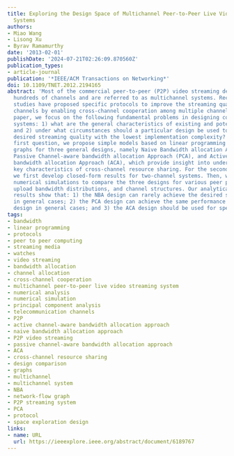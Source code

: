```yaml
---
title: Exploring the Design Space of Multichannel Peer-to-Peer Live Video Streaming
  Systems
authors:
- Miao Wang
- Lisong Xu
- Byrav Ramamurthy
date: '2013-02-01'
publishDate: '2024-07-21T02:26:09.870560Z'
publication_types:
- article-journal
publication: '*IEEE/ACM Transactions on Networking*'
doi: 10.1109/TNET.2012.2194165
abstract: 'Most of the commercial peer-to-peer (P2P) video streaming deployments support
  hundreds of channels and are referred to as multichannel systems. Recent research
  studies have proposed specific protocols to improve the streaming quality for all
  channels by enabling cross-channel cooperation among multiple channels. In this
  paper, we focus on the following fundamental problems in designing cooperating multichannel
  systems: 1) what are the general characteristics of existing and potential designs?
  and 2) under what circumstances should a particular design be used to achieve the
  desired streaming quality with the lowest implementation complexity? To answer the
  first question, we propose simple models based on linear programming and network-flow
  graphs for three general designs, namely Naive Bandwidth allocation Approach (NBA),
  Passive Channel-aware bandwidth allocation Approach (PCA), and Active Channel-aware
  bandwidth allocation Approach (ACA), which provide insight into understanding the
  key characteristics of cross-channel resource sharing. For the second question,
  we first develop closed-form results for two-channel systems. Then, we use extensive
  numerical simulations to compare the three designs for various peer population distributions,
  upload bandwidth distributions, and channel structures. Our analytical and simulation
  results show that: 1) the NBA design can rarely achieve the desired streaming quality
  in general cases; 2) the PCA design can achieve the same performance as the ACA
  design in general cases; and 3) the ACA design should be used for special applications.'
tags:
- bandwidth
- linear programming
- protocols
- peer to peer computing
- streaming media
- watches
- video streaming
- bandwidth allocation
- channel allocation
- cross-channel cooperation
- multichannel peer-to-peer live video streaming system
- numerical analysis
- numerical simulation
- principal component analysis
- telecommunication channels
- P2P
- active channel-aware bandwidth allocation approach
- naive bandwidth allocation approach
- P2P video streaming
- passive channel-aware bandwidth allocation approach
- ACA
- cross-channel resource sharing
- design comparison
- graphs
- multichannel
- multichannel system
- NBA
- network-flow graph
- P2P streaming system
- PCA
- protocol
- space exploration design
links:
- name: URL
  url: https://ieeexplore.ieee.org/abstract/document/6189767
---
```


